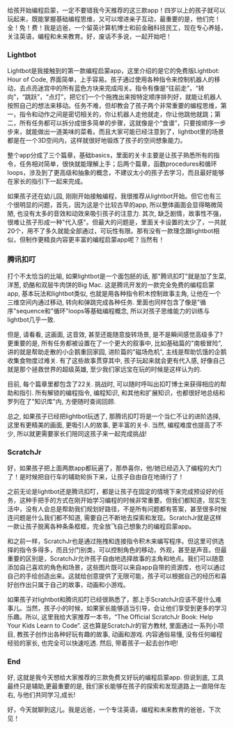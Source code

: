 给孩开始编程启蒙，一定不要错我今天推荐的这三款app！四岁以上的孩子就可以玩起来，既能掌握基础编程思维，又可以增进亲子互动，最重要的是，他们完！全！免！费！我是远爸，一个留英计算机博士和前金融科技民工，现在专心养娃，关注英语，编程和未来教育。好，废话不多说，一起开始吧！

### Lightbot

Lightbot是我接触到的第一款编程启蒙app，这里介绍的是它的免费版Lightbot: Hour of Code, 界面简单，上手容易。孩子通过使用各种指令来控制机器人的移动，去点亮迷宫中的所有蓝色方块来完成闯关。指令有像是“往前走”，“转向”，“跳跃”，“点灯”，把它们一个个拖拽出来按特定顺序排列好，就能让机器人按照自己的想法来移动。任务不难，但却教会了孩子两个非常重要的编程思维，第一，指令和动作之间是密切相关的，你让机器人走他就走，你让他跳他就跳；第二，所有任务都可以拆分成很多简单的步骤，这就像是个“食谱”，只要按顺序一步步来，就能做出一道美味的菜肴。而且大家可能已经注意到了，lightbot里的场景都是在一个3D空间内，这样就很好地锻炼了孩子的空间想象能力。

整个app分成了三个篇章，基础basics，里面的关卡主要是让孩子熟悉所有的指令，任务相对简单，很快就能理解上手；后两个篇章，函数procedures和循环loops，涉及到了更高级和抽象的概念，不建议太小的孩子去学习，而且最好能够在家长的指引下一起来完成。

如果孩子还在幼儿园, 刚刚开始接触编程，我很推荐从lightbot开始。但它也有三个很明显的问题，首先，因为这是个比较古早的app, 所以整体画面会显得略微简陋, 也没有太多的音效和动效来吸引孩子的注意力. 其次,  缺乏剧情，故事性不强，很难让孩子形成一种"代入感"。但最大的问题是，里面关卡设置的太少了，一共就20个，用不了多久就能全部通过，可玩性有限。那有没有一款理念跟lightbot相似，但制作更精良内容更丰富的编程启蒙app呢？当然有！

### 腾讯扣叮

打个不太恰当的比喻, 如果lightbot是一个面包胚的话, 那"腾讯扣叮"就是加了生菜, 洋葱, 奶酪和双层牛肉饼的Big Mac. 这是腾讯开发的一款完全免费的编程启蒙app, 基本玩法和lightbot类似, 也就是用各种指令积木控制故事主角, 让他在一个三维空间内通过移动, 转向和弹跳完成各种任务. 里面也同样包含了像是"循序"sequence和"循环"loops等基础编程概念, 所以对孩子思维能力的训练与lightbot几乎一致. 

但是, 请看看, 这画面, 这音效, 甚至还能随意旋转场景, 是不是瞬间感觉高级多了?  更重要的是, 所有任务都被设置在了一个更大的叙事中, 比如基础篇的"南极冒险", 讲的就是帮助走散的小企鹅重回家园, 进阶篇的"磁场危机", 主线是帮助饥饿的企鹅收集食物度过难关. 有了这些故事贯穿其中, 孩子玩起来就会更有代入感, 好像自己就是那个拯救世界的超级英雄, 至少我们家远宝在玩的时候是这样认为的. 

目前, 每个篇章里都包含了22关. 挑战时, 可以随时呼叫出扣叮博士来获得相应的帮助和指引. 所有解锁的编程指令, 编程知识, 和其他和扩展知识，也都很好地总结和罗列在了"知识库"内, 方便随时查阅回顾. 

总之, 如果孩子已经把lightbot玩透了, 那腾讯扣叮将是一个当仁不让的进阶选择, 这里有更精美的画面, 更吸引人的故事, 更丰富的关卡. 当然, 编程难度也提高了不少, 所以就更需要家长们陪同这孩子来一起完成挑战! 

### ScratchJr

好，如果孩子把上面两款app都玩遍了，那恭喜你，他/她已经迈入了编程的大门了！是时候把自行车的辅助轮拆下来，让孩子自由自在地骑行了！

之前无论是lightbot还是腾讯扣叮，都是让孩子在固定的情境下来完成预设好的任务，这种手把手的方式在刚开始学习编程的时候非常重要。但我们都知道，现实生活中，没有人会总是帮助我们规划好路径，不是所有问题都有答案，甚至很多时候连问题是什么我们都不知道, 需要自己不断地去探索和发现。ScratchJr就是这样一款让孩子脱离各种条条框框，完全放飞自己想象力的编程启蒙app。

和之前一样，ScratchJr也是通过拖拽和连接指令积木来编写程序。但这里可供选择的指令多得多，而且分门别类，可以控制角色的移动，外观，甚至是声音。但最重要的区别是，ScratchJr允许孩子自由地选择故事的主角和地点。我们可以随意添加自己喜欢的角色和场景，这些图片既可以来自app自带的资源库，也可以通过自己的手绘创造出来。这就给创意提供了无限可能，孩子可以根据自己的经历和喜好创作出只属于自己的故事，动画和小游戏。

如果孩子对lightbot和腾讯扣叮已经很熟悉了，那上手ScratchJr应该不是什么难事儿。当然，孩子小的时候，如果家长能够适当引导，会让他们享受到更多的学习乐趣。所以, 这里我给大家推荐一本书，“The Official ScratchJr Book: Help Your Kids Learn to Code”. 这也算是ScratchJr的官方教材, 里面通过一系列小项目, 教孩子创作出各种好玩有趣的故事, 动画和游戏. 内容通俗易懂, 没有任何编程经验的家长, 也完全可以快速吃透. 然后, 带着孩子一起去创作吧! 

### End

好, 这就是我今天想给大家推荐的三款免费又好玩的编程启蒙app. 但说到底, 工具最终只是辅助,更最重要的是, 我们家长能够在孩子的探索和发现道路上一直陪伴左右, 与他们共同学习,成长!

好，今天就聊到这儿。我是远爸，一个专注英语，编程和未来教育的爸爸，下次见！

